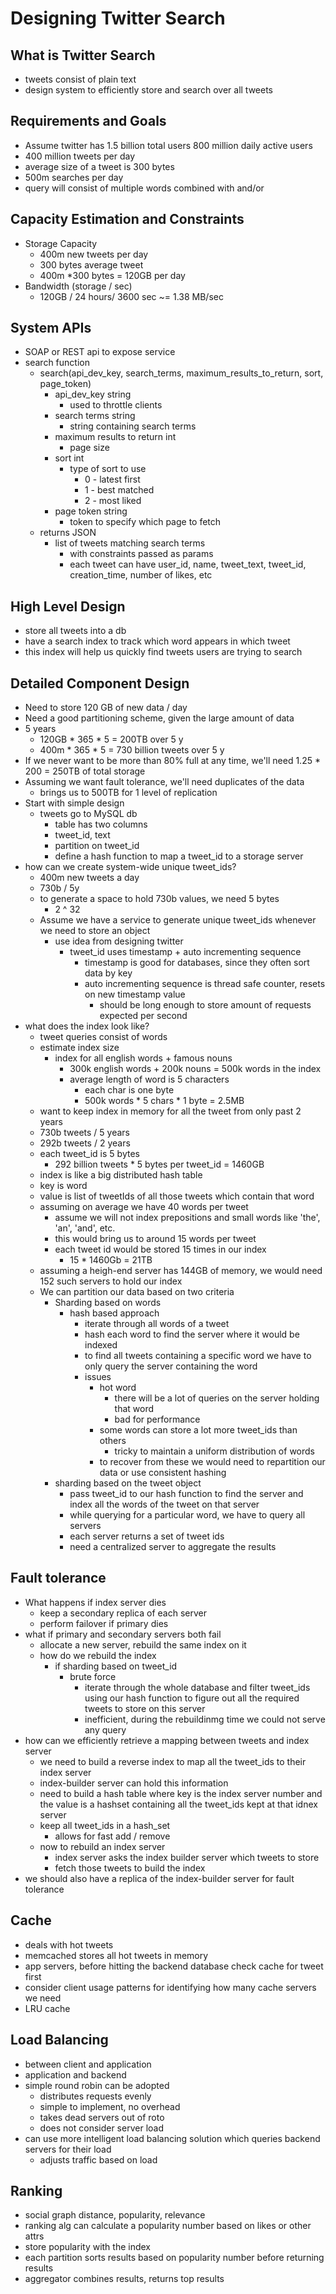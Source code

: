 # Designing Twitter Search

## What is Twitter Search
* tweets consist of plain text
* design system to efficiently store and search over all tweets

## Requirements and Goals
* Assume twitter has 1.5 billion total users 800 million daily active users
* 400 million tweets per day
* average size of a tweet is 300 bytes
* 500m searches per day
* query will consist of multiple words combined with and/or

## Capacity Estimation and Constraints
* Storage Capacity
  * 400m new tweets per day
  * 300 bytes average tweet
  * 400m *300 bytes = 120GB per day
* Bandwidth (storage / sec)
  * 120GB / 24 hours/ 3600 sec ~= 1.38 MB/sec

## System APIs
* SOAP or REST api to expose service
* search function
  * search(api_dev_key, search_terms, maximum_results_to_return, sort, page_token)
    * api_dev_key string
      * used to throttle clients
    * search terms string
      * string containing search terms
    * maximum results to return int
      * page size
    * sort int
      * type of sort to use
        * 0 - latest first
        * 1 - best matched
        * 2 - most liked
    * page token string
      * token to specify which page to fetch
  * returns JSON
    * list of tweets matching search terms
      * with constraints passed as params
      * each tweet can have user_id, name, tweet_text, tweet_id, creation_time, number of likes, etc

## High Level Design
* store all tweets into a db
* have a search index to track which word appears in which tweet
* this index will help us quickly find tweets users are trying to search

## Detailed Component Design
* Need to store 120 GB of new data / day
* Need a good partitioning scheme, given the large amount of data
* 5 years
  * 120GB * 365 * 5 = 200TB over 5 y
  * 400m * 365 * 5 = 730 billion tweets over 5 y
* If we never want to be more than 80% full at any time, we'll need 1.25 * 200 = 250TB of total storage
* Assuming we want fault tolerance, we'll need duplicates of the data
  * brings us to 500TB for 1 level of replication
* Start with simple design
  * tweets go to MySQL db
    * table has two columns
    * tweet_id, text
    * partition on tweet_id
    * define a hash function to map a tweet_id to a storage server
* how can we create system-wide unique tweet_ids?
  * 400m new tweets a day
  * 730b / 5y
  * to generate a space to hold 730b values, we need 5 bytes
    * 2 ^ 32
  * Assume we have a service to generate unique tweet_ids whenever we need to store an object
    * use idea from designing twitter
      * tweet_id uses timestamp + auto incrementing sequence
        * timestamp is good for databases, since they often sort data by key
        * auto incrementing sequence is thread safe counter, resets on new timestamp value
          * should be long enough to store amount of requests expected per second
* what does the index look like?
  * tweet queries consist of words
  * estimate index size
    * index for all english words + famous nouns
      * 300k english words + 200k nouns = 500k words in the index
      * average length of word is 5 characters
        * each char is one byte
        * 500k words * 5 chars * 1 byte = 2.5MB
  * want to keep index in memory for all the tweet from only past 2 years
  * 730b tweets / 5 years
  * 292b tweets / 2 years
  * each tweet_id is 5 bytes
    * 292 billion tweets * 5 bytes per tweet_id = 1460GB
  * index is like a big distributed hash table
  * key is word
  * value is list of tweetIds of all those tweets which contain that word
  * assuming on average we have 40 words per tweet
    * assume we will not index prepositions and small words like 'the', 'an', 'and', etc.
    * this would bring us to around 15 words per tweet
    * each tweet id would be stored 15 times in our index
      * 15 * 1460Gb = 21TB
  * assuming a heigh-end server has 144GB of memory, we would need 152 such servers to hold our index
  * We can partition our data based on two criteria
    * Sharding based on words
      * hash based approach
        * iterate through all words of a tweet
        * hash each word to find the server where it would be indexed
        * to find all tweets containing a specific word we have to only query the server containing the word
        * issues
          * hot word
            * there will be a lot of queries on the server holding that word
            * bad for performance
          * some words can store a lot more tweet_ids than others
            * tricky to maintain a uniform distribution of words
          * to recover from these we would need to repartition our data or use consistent hashing
    * sharding based on the tweet object
      * pass tweet_id to our hash function to find the server and index all the words of the tweet on that server
      * while querying for a particular word, we have to query all servers
      * each server returns a set of tweet ids
      * need a centralized server to aggregate the results

## Fault tolerance
* What happens if index server dies
  * keep a secondary replica of each server
  * perform failover if primary dies
* what if primary and secondary servers both fail
  * allocate a new server, rebuild the same index on it
  * how do we rebuild the index
    * if sharding based on tweet_id
      * brute force
        * iterate through the whole database and filter tweet_ids using our hash function to figure out all the required tweets to store on this server
        * inefficient, during the rebuildinmg time we could not serve any query
* how can we efficiently retrieve a mapping between tweets and index server
  * we need to build a reverse index to map all the tweet_ids to their index server
  * index-builder server can hold this information
  * need to build a hash table where key is the index server number and the value is a hashset containing all the tweet_ids kept at that idnex server
  * keep all tweet_ids in a hash_set
    * allows for fast add / remove
  * now to rebuild an index server
    * index server asks the index builder server which tweets to store
    * fetch those tweets to build the index
* we should also have a replica of the index-builder server for fault tolerance

## Cache
* deals with hot tweets
* memcached stores all hot tweets in memory
* app servers, before hitting the backend database check cache for tweet first
* consider client usage patterns for identifying how many cache servers we need
* LRU cache

## Load Balancing
* between client and application
* application and backend
* simple round robin can be adopted
  * distributes requests evenly
  * simple to implement, no overhead
  * takes dead servers out of roto
  * does not consider server load
* can use more intelligent load balancing solution which queries backend servers for their load
  * adjusts traffic based on load

## Ranking
* social graph distance, popularity, relevance
* ranking alg can calculate a popularity number based on likes or other attrs
* store popularity with the index
* each partition sorts results based on popularity number before returning results
* aggregator combines results, returns top results




